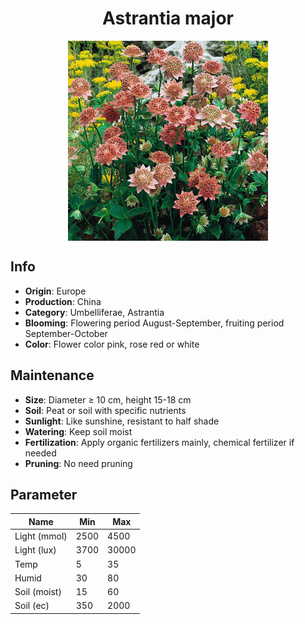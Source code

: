 <h1 align='center'>Astrantia major</h1>
<p align="center">
    <img 
        align='center'
        width='320'
        src="../images/astrantia major.png" 
        alt='Astrantia major' />
</p>

## Info

 - **Origin**: Europe
 - **Production**: China
 - **Category**: Umbelliferae, Astrantia
 - **Blooming**: Flowering period August-September, fruiting period September-October
 - **Color**: Flower color pink, rose red or white

## Maintenance

 - **Size**: Diameter ≥ 10 cm, height 15-18 cm
 - **Soil**: Peat or soil with specific nutrients
 - **Sunlight**: Like sunshine, resistant to half shade
 - **Watering**: Keep soil moist
 - **Fertilization**: Apply organic fertilizers mainly, chemical fertilizer if needed
 - **Pruning**: No need pruning

## Parameter

| Name         | Min  | Max   |
|--------------|------|-------|
| Light (mmol) | 2500 | 4500  |
| Light (lux)  | 3700 | 30000 |
| Temp         | 5    | 35    |
| Humid        | 30   | 80    |
| Soil (moist) | 15   | 60    |
| Soil (ec)    | 350  | 2000  |